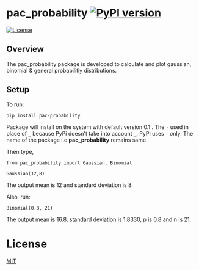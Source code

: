 # pac_probability [![PyPI version](https://badge.fury.io/py/pac-probability.svg)](https://badge.fury.io/py/pac-probability)
[![License](https://img.shields.io/pypi/l/pacprobability.svg)](https://github.com/dA505819/pac_probability/blob/master/LICENSE.md)

## Overview

The pac_probability package is developed to calculate and plot gaussian, binomial & general probabilitiy distributions.

## Setup

To run:
```
pip install pac-probability
```
Package will install on the system with default version 0.1 . The ```-``` used in place of ```_``` because PyPi doesn't take into account ```_```. PyPi uses ```-``` only. The name of the package i.e **pac_probability** remains same.

Then type,
```
from pac_probability import Gaussian, Binomial

Gaussian(12,8)
```
The output mean is 12 and standard deviation is 8.

Also, run:
```
Binomial(0.8, 21)
```
The output mean is 16.8, standard deviation is 1.8330, p is 0.8 and n is 21.

# License
[MIT](https://github.com/dA505819/pac_probability/blob/master/LICENSE)
